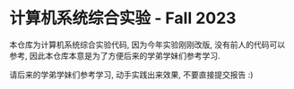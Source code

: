 # 计算机系统综合实验 - Fall 2023

本仓库为计算机系统综合实验代码, 因为今年实验刚刚改版, 没有前人的代码可以参考, 因此本仓库本意是为了方便后来的学弟学妹们参考学习. 

请后来的学弟学妹们参考学习, 动手实践出来效果, 不要直接提交报告 :)
